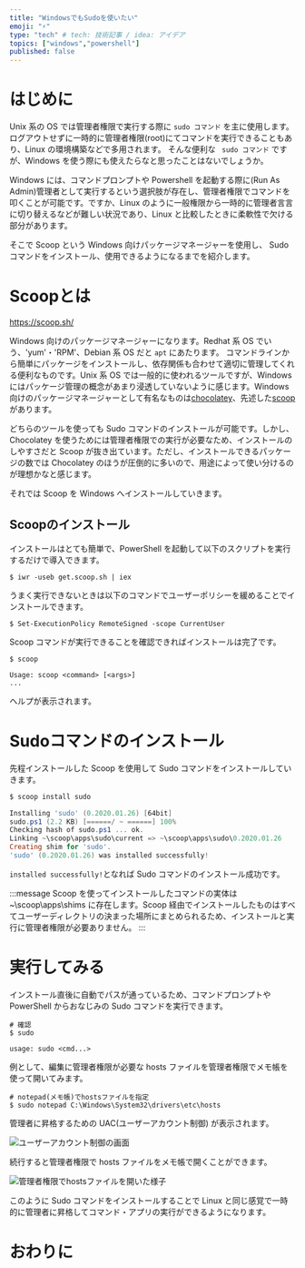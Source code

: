 ```yaml
---
title: "WindowsでもSudoを使いたい"
emoji: "⚡"
type: "tech" # tech: 技術記事 / idea: アイデア
topics: ["windows","powershell"]
published: false
---
```


# はじめに

Unix 系の OS では管理者権限で実行する際に `sudo コマンド` を主に使用します。ログアウトせずに一時的に管理者権限(root)にてコマンドを実行できることもあり、Linux の環境構築などで多用されます。
そんな便利な ` sudo コマンド` ですが、Windows を使う際にも使えたらなと思ったことはないでしょうか。

Windows には、コマンドプロンプトや Powershell を起動する際に(Run As Admin)管理者として実行するという選択肢が存在し、管理者権限でコマンドを叩くことが可能です。ですか、Linux のように一般権限から一時的に管理者言言に切り替えるなどが難しい状況であり、Linux と比較したときに柔軟性で欠ける部分があります。

そこで Scoop という Windows 向けパッケージマネージャーを使用し、 Sudo コマンドをインストール、使用できるようになるまでを紹介します。

# Scoopとは

https://scoop.sh/

Windows 向けのパッケージマネージャーになります。Redhat 系 OS でいう、'yum'・'RPM'、Debian 系 OS だと `apt` にあたります。
コマンドラインから簡単にパッケージをインストールし、依存関係も合わせて適切に管理してくれる便利なものです。Unix 系 OS では一般的に使われるツールですが、Windows にはパッケージ管理の概念があまり浸透していないように感じます。Windows 向けのパッケージマネージャーとして有名なものは[chocolatey](https://chocolatey.org/)、先述した[scoop](https://scoop.sh/)があります。

どちらのツールを使っても Sudo コマンドのインストールが可能です。しかし、Chocolatey を使うためには管理者権限での実行が必要なため、インストールのしやすさだと Scoop が抜き出ています。ただし、インストールできるパッケージの数では Chocolatey のほうが圧倒的に多いので、用途によって使い分けるのが理想かなと感じます。

それでは Scoop を Windows へインストールしていきます。

## Scoopのインストール

インストールはとても簡単で、PowerShell を起動して以下のスクリプトを実行するだけで導入できます。

```shell:Powershell
$ iwr -useb get.scoop.sh | iex
```
うまく実行できないときは以下のコマンドでユーザーポリシーを緩めることでインストールできます。
```shell:Powershell
$ Set-ExecutionPolicy RemoteSigned -scope CurrentUser
```
Scoop コマンドが実行できることを確認できればインストールは完了です。
```shell:Powershell
$ scoop

Usage: scoop <command> [<args>]
...
```
ヘルプが表示されます。


# Sudoコマンドのインストール

先程インストールした Scoop を使用して Sudo コマンドをインストールしていきます。
```powershell
$ scoop install sudo

Installing 'sudo' (0.2020.01.26) [64bit]
sudo.ps1 (2.2 KB) [======/ ~ ======] 100%
Checking hash of sudo.ps1 ... ok.
Linking ~\scoop\apps\sudo\current => ~\scoop\apps\sudo\0.2020.01.26
Creating shim for 'sudo'.
'sudo' (0.2020.01.26) was installed successfully!
```
`installed successfully!`となれば Sudo コマンドのインストール成功です。

:::message
Scoop を使ってインストールしたコマンドの実体は~\scoop\apps\shims に存在します。Scoop 経由でインストールしたものはすべてユーザーディレクトリの決まった場所にまとめられるため、インストールと実行に管理者権限が必要ありません。
:::

# 実行してみる

インストール直後に自動でパスが通っているため、コマンドプロンプトや PowerShell からおなじみの Sudo コマンドを実行できます。

```
# 確認
$ sudo

usage: sudo <cmd...>
```

例として、編集に管理者権限が必要な hosts ファイルを管理者権限でメモ帳を使って開いてみます。
```
# notepad(メモ帳)でhostsファイルを指定
$ sudo notepad C:\Windows\System32\drivers\etc\hosts
```

管理者に昇格するための UAC(ユーザーアカウント制御) が表示されます。

![ユーザーアカウント制御の画面](https://storage.googleapis.com/zenn-user-upload/5gbhypvzvgkalw6r3xuzrubs8vkr)

続行すると管理者権限で hosts ファイルをメモ帳で開くことができます。

![管理者権限でhostsファイルを開いた様子](https://storage.googleapis.com/zenn-user-upload/6qc6m9myaywrqv6v70onc5zwwaj2)

このように Sudo コマンドをインストールすることで Linux と同じ感覚で一時的に管理者に昇格してコマンド・アプリの実行ができるようになります。

# おわりに